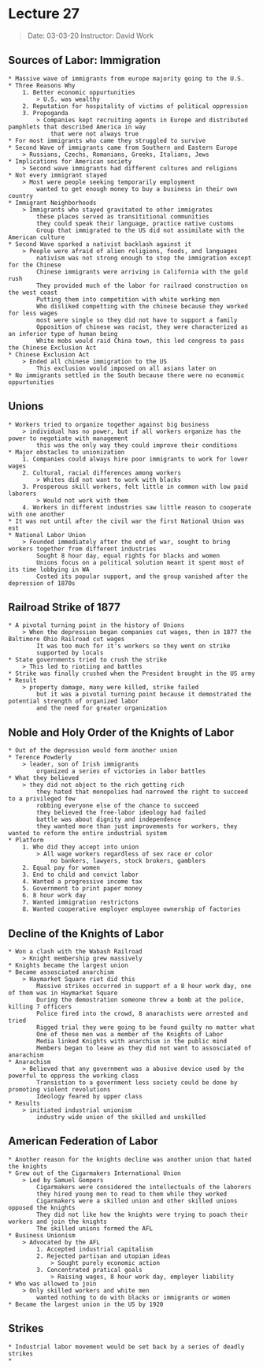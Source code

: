 # Lecture 27
> Date: 03-03-20
> Instructor: David Work

## Sources of Labor: Immigration
    * Massive wave of immigrants from europe majority going to the U.S.
    * Three Reasons Why
        1. Better economic oppurtunities
            > U.S. was wealthy
        2. Reputation for hospitality of victims of political oppression 
        3. Propoganda
            > Companies kept recruiting agents in Europe and distributed pamphlets that described America in way
                that were not always true
    * For most immigrants who came they struggled to survive
    * Second Wave of immigrants came from Southern and Eastern Europe
        > Russians, Czechs, Romanians, Greeks, Italians, Jews
    * Implications for American society
        > Second wave immigrants had different cultures and religions
    * Not every immigrant stayed            
        > Most were people seeking temporarily employment
            wanted to get enough money to buy a business in their own country
    * Immigrant Neighborhoods
        > Immigrants who stayed gravitated to other immigrates
            these places served as transititional communities
            they could speak their language, practice native customs
            Group that immigrated to the US did not assimilate with the American culture
    * Second Wave sparked a nativist backlash against it
        > People were afraid of alien religions, foods, and languages
            nativism was not strong enough to stop the immigration except for the Chinese
            Chinese immigrants were arriving in California with the gold rush
            They provided much of the labor for railraod construction on the west coast
            Putting them into competition with white working men
            Who disliked competting with the chinese because they worked for less wages
            most were single so they did not have to support a family
            Opposition of chinese was racist, they were characterized as an inferior type of human being
            White mobs would raid China town, this led congress to pass the Chinese Exclusion Act
    * Chinese Exclusion Act
        > Ended all chinese immigration to the US
            This exclusion would imposed on all asians later on
    * No immigrants settled in the South because there were no economic oppurtunities 

## Unions
    * Workers tried to organize together against big business
        > individual has no power, but if all workers organize has the power to negotiate with management
            this was the only way they could improve their conditions
    * Major obstacles to unionization
        1. Companies could always hire poor immigrants to work for lower wages
        2. Cultural, racial differences among workers
            > Whites did not want to work with blacks
        3. Prosperous skill workers, felt little in common with low paid laborers
            > Would not work with them
        4. Workers in different industries saw little reason to cooperate with one another
    * It was not until after the civil war the first National Union was est
    * National Labor Union
        > Founded immediately after the end of war, sought to bring workers together from different industries
            Sought 8 hour day, equal rights for blacks and women
            Unions focus on a political solution meant it spent most of its time lobbying in WA
            Costed its popular support, and the group vanished after the depression of 1870s

## Railroad Strike of 1877
    * A pivotal turning point in the history of Unions
        > When the depression began companies cut wages, then in 1877 the Baltimore Ohio Railroad cut wages
            It was too much for it's workers so they went on strike
            supported by locals 
    * State governments tried to crush the strike
        > This led to riotiing and battles
    * Strike was finally crushed when the President brought in the US army
    * Result
        > property damage, many were killed, strike failed
            but it was a pivotal turning point because it demostrated the potential strength of organized labor
            and the need for greater organization

## Noble and Holy Order of the Knights of Labor
    * Out of the depression would form another union
    * Terence Powderly
        > leader, son of Irish immigrants
            organized a series of victories in labor battles
    * What they believed
        > they did not object to the rich getting rich
            they hated that monopolies had narrowed the right to succeed to a privileged few
            robbing everyone else of the chance to succeed
            they believed the free-labor ideology had failed
            battle was about dignity and independence
            they wanted more than just improvements for workers, they wanted to reform the entire industrial system
    * Platform
        1. Who did they accept into union
            > All wage workers regardless of sex race or color
                no bankers, lawyers, stock brokers, gamblers
        2. Equal pay for women
        3. End to child and convict labor
        4. Wanted a progressive income tax
        5. Government to print paper money 
        6. 8 hour work day
        7. Wanted immigration restrictons
        8. Wanted cooperative employer employee ownership of factories

## Decline of the Knights of Labor
    * Won a clash with the Wabash Railroad
        > Knight membership grew massively 
    * Knights became the largest union
    * Became assosciated anarchism
        > Haymarket Square riot did this
            Massive strikes occurred in support of a 8 hour work day, one of them was in Haymarket Square
            During the demostration someone threw a bomb at the police, killing 7 officers
            Police fired into the crowd, 8 anarachists were arrested and tried
            Rigged trial they were going to be found guilty no matter what
            One of these men was a member of the Knights of Labor
            Media linked Knights with anarchism in the public mind
            Members began to leave as they did not want to assosciated of anarachism
    * Anarachism
        > Believed that any government was a abusive device used by the powerful to oppress the working class
            Transistion to a government less society could be done by promoting violent revolutions
            Ideology feared by upper class
    * Results
        > initiated industrial unionism
            industry wide union of the skilled and unskilled

## American Federation of Labor
    * Another reason for the knights decline was another union that hated the knights
    * Grew out of the Cigarmakers International Union
        > Led by Samuel Gompers
            Cigarmakers were considered the intellectuals of the laborers 
            they hired young men to read to them while they worked
            Cigarmakers were a skilled union and other skilled unions opposed the knights
            They did not like how the knights were trying to poach their workers and join the knights
            The skilled unions formed the AFL 
    * Business Unionism
        > Advocated by the AFL
            1. Accepted industrial capitalism
            2. Rejected partisan and utopian ideas
                > Sought purely economic action
            3. Concentrated pratical goals
                > Raising wages, 8 hour work day, employer liability
    * Who was allowed to join
        > Only skilled workers and white men
            wanted nothing to do with blacks or immigrants or women
    * Became the largest union in the US by 1920

## Strikes
    * Industrial labor movement would be set back by a series of deadly strikes
    * 
            
